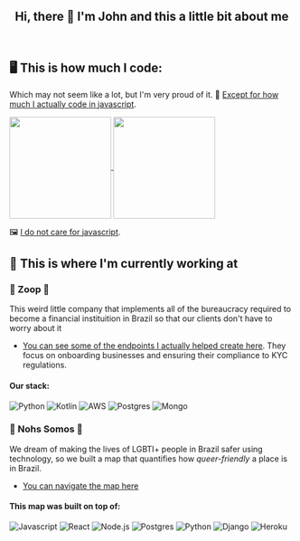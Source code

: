 
<div align="center">
  <h2>Hi, there 🤙 I'm John and this a little bit about me</h2>
</div>
<br/>

## 🖥️ This is how much I code: 

Which may not seem like a lot, but I'm very proud of it. 💙 [Except for how much I actually code in javascript](https://github-readme-stats.vercel.app/api/top-langs/?username=johncurcio&hide=css,html,clojure&layout=compact&theme=synthwave). 

<a href="https://github.com/johncurcio">
  <img height="180em" align="center" src="https://github-readme-stats.vercel.app/api?username=johncurcio&count_private=true&show_icons=true&include_all_commits=true&theme=synthwave" />
</a>
<a href="https://github.com/johncurcio">
  <img height="180em" align="center" src="https://github-readme-stats.vercel.app/api/top-langs/?username=johncurcio&hide=css,html,javascript,clojure&layout=compact&theme=synthwave" />
</a><p></p>

🖼️ [I do not care for javascript](https://raw.githubusercontent.com/johncurcio/images/master/meme.jpg).

  
## 💼 This is where I'm currently working at

### 🧡 Zoop 🧡 

This weird little company that implements all of the bureaucracy required to become a financial instituition in Brazil so that our clients don't have to worry about it

- [You can see some of the endpoints I actually helped create here](https://docs.zoop.co/v2-banking/reference/post_v2-marketplaces-marketplace-id-banking-accreditation-holders
). They focus on onboarding businesses and ensuring their compliance to KYC regulations. 

#### Our stack:

![Python](https://img.shields.io/badge/Python-14354C?style=for-the-badge&logo=python&logoColor=white)
![Kotlin](https://img.shields.io/badge/Kotlin-0095D5?&style=for-the-badge&logo=kotlin&logoColor=white)
![AWS](https://img.shields.io/badge/Amazon_AWS-232F3E?style=for-the-badge&logo=amazon-aws&logoColor=white)
![Postgres](https://img.shields.io/badge/PostgreSQL-316192?style=for-the-badge&logo=postgresql&logoColor=white)
![Mongo](https://img.shields.io/badge/MongoDB-4EA94B?style=for-the-badge&logo=mongodb&logoColor=white)

### 🌈 Nohs Somos 🌈

We dream of making the lives of LGBTI+ people in Brazil safer using technology, so we built a map that quantifies how *queer-friendly* a place is in Brazil.

- [You can navigate the map here](https://mapalgbti.nohssomos.com.br/)

#### This map was built on top of:

![Javascript](https://img.shields.io/badge/JavaScript-323330?style=for-the-badge&logo=javascript&logoColor=F7DF1E)
![React](https://img.shields.io/badge/React-20232A?style=for-the-badge&logo=react&logoColor=61DAFB)
![Node.js](https://img.shields.io/badge/Node.js-43853D?style=for-the-badge&logo=node.js&logoColor=white)
![Postgres](https://img.shields.io/badge/PostgreSQL-316192?style=for-the-badge&logo=postgresql&logoColor=white)
![Python](https://img.shields.io/badge/Python-14354C?style=for-the-badge&logo=python&logoColor=white)
![Django](https://img.shields.io/badge/Django-092E20?style=for-the-badge&logo=django&logoColor=white)
![Heroku](https://img.shields.io/badge/Heroku-430098?style=for-the-badge&logo=heroku&logoColor=white)

